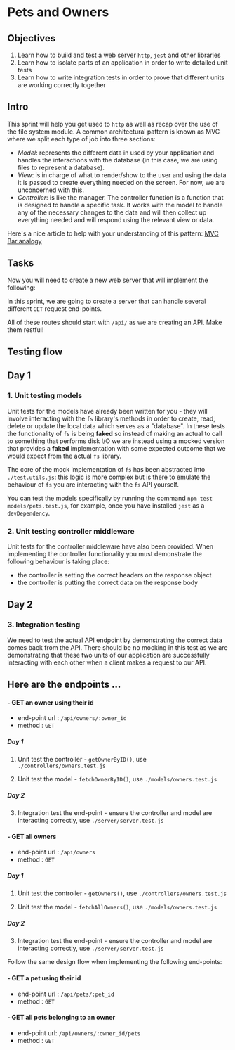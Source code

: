 # Pets and Owners

## Objectives

1. Learn how to build and test a web server `http`, `jest` and other libraries
2. Learn how to isolate parts of an application in order to write detailed unit tests
3. Learn how to write integration tests in order to prove that different units are working correctly together

## Intro

This sprint will help you get used to `http` as well as recap over the use of the file system module. A common architectural pattern is known as MVC where we split each type of job into three sections:

- _Model_: represents the different data in used by your application and handles the interactions with the database (in this case, we are using files to represent a database).
- _View_: is in charge of what to render/show to the user and using the data it is passed to create everything needed on the screen. For now, we are unconcerned with this.
- _Controller_: is like the manager. The controller function is a function that is designed to handle a specific task. It works with the model to handle any of the necessary changes to the data and will then collect up everything needed and will respond using the relevant view or data.

Here's a nice article to help with your understanding of this pattern:
[MVC Bar analogy](https://medium.freecodecamp.org/model-view-controller-mvc-explained-through-ordering-drinks-at-the-bar-efcba6255053)

## Tasks

Now you will need to create a new web server that will implement the following:

In this sprint, we are going to create a server that can handle several different `GET` request end-points.

All of these routes should start with `/api/` as we are creating an API. Make them restful!

## Testing flow

## Day 1

### 1. Unit testing models

Unit tests for the models have already been written for you - they will involve interacting with the `fs` library's methods in order to create, read, delete or update the local data which serves as a "database". In these tests the functionality of `fs` is being **faked** so instead of making an actual to call to something that performs disk I/O we are instead using a mocked version that provides a **faked** implementation with some expected outcome that we would expect from the actual `fs` library.

The core of the mock implementation of `fs` has been abstracted into `./test.utils.js`: this logic is more complex but is there to emulate the behaviour of `fs` you are interacting with the `fs` API yourself.

You can test the models specifically by running the command `npm test models/pets.test.js`, for example, once you have installed `jest` as a `devDependency`.

### 2. Unit testing controller middleware

Unit tests for the controller middleware have also been provided. When implementing the controller functionality you must demonstrate the following behaviour is taking place:

- the controller is setting the correct headers on the response object
- the controller is putting the correct data on the response body

## Day 2

### 3. Integration testing

We need to test the actual API endpoint by demonstrating the correct data comes back from the API. There should be no mocking in this test as we are demonstrating that these two units of our application are successfully interacting with each other when a client makes a request to our API.

## Here are the endpoints ...

#### - GET an owner using their id

- end-point url : `/api/owners/:owner_id`
- method : `GET`

##### Day 1

1. Unit test the controller - `getOwnerByID()`, use `./controllers/owners.test.js`

2. Unit test the model - `fetchOwnerByID()`, use `./models/owners.test.js`

##### Day 2

3. Integration test the end-point - ensure the controller and model are interacting correctly, use `./server/server.test.js`

#### - GET all owners

- end-point url : `/api/owners`
- method : `GET`

##### Day 1

1. Unit test the controller - `getOwners()`, use `./controllers/owners.test.js`

2. Unit test the model - `fetchAllOwners()`, use `./models/owners.test.js`

##### Day 2

3. Integration test the end-point - ensure the controller and model are interacting correctly, use `./server/server.test.js`

Follow the same design flow when implementing the following end-points:

#### - GET a pet using their id

- end-point url : `/api/pets/:pet_id`
- method : `GET`

#### - GET all pets belonging to an owner

- end-point url: `/api/owners/:owner_id/pets`
- method : `GET`
